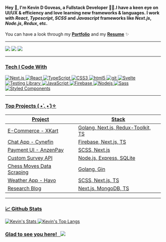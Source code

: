 #### Hey 👋, I'm **Kevin D Goveas**, a Fullstack Developer 🧑‍💻.I have a keen eye on UI/UX & efficiency and love learning new frameworks & languages. I work with *React*, *Typescript*, *SCSS* and *Javascript* frameworks like *Next.js*, *Node.js*, *Redux*, etc.
You can have a look through my **[Portfolio](https://kanae-portfolio.vercel.app/)** and my **[Resume](https://drive.google.com/file/d/1IucZetZ58hO54zexVz7I57DqboWJrJMh/view?usp=sharing)** ✨

---

<p>
  <a href="mailto:kevdanngovead@gmail.com"><img src="https://img.shields.io/badge/e‑mail-D14836.svg?style=for-the-badge&logo=GMail&logoColor=white"/></a>
  <a href="https://twitter.com/kevkanae"><img src="https://img.shields.io/badge/twitter-1DA1F2.svg?style=for-the-badge&logo=twitter&logoColor=white"/></a>
  <a href="https://www.linkedin.com/in/kevkanae"><img src="https://img.shields.io/badge/linkedin-0077B5.svg?style=for-the-badge&logo=linkedin&logoColor=white" /</a>
</p>
   
---

### Tech I Code With
<p>
  <img alt="Next.js" src="https://img.shields.io/badge/-Next.js-000000?style=flat-square&logo=Next.js&logoColor=white" />
  <img alt="React" src="https://img.shields.io/badge/-React-45b8d8?style=flat-square&logo=react&logoColor=white" />
  <img alt="TypeScript" src="https://img.shields.io/badge/-TypeScript-007ACC?style=flat-square&logo=typescript&logoColor=white" />
  <img alt="CSS3" src="https://img.shields.io/badge/-CSS3-1572B6?style=flat-square&logo=CSS3&logoColor=white" />
  <img alt="html5" src="https://img.shields.io/badge/-HTML5-E34F26?style=flat-square&logo=html5&logoColor=white" />
  <img alt="git" src="https://img.shields.io/badge/-Git-F05032?style=flat-square&logo=git&logoColor=white" />
  <img alt="Svelte" src="https://img.shields.io/badge/-Svelte-FF3E00?style=flat-square&logo=Svelte&logoColor=white" />
  <img alt="Testing Library" src="https://img.shields.io/badge/-Testing Library-E33332?style=flat-square&logo=Testing Library&logoColor=white" />
  <img alt="JavaScript" src="https://img.shields.io/badge/-JavaScript-F7DF1E?style=flat-square&logo=JavaScript&logoColor=black" />
  <img alt="Firebase" src="https://img.shields.io/badge/-Firebase-FFCA28?style=flat-square&logo=Firebase&logoColor=black" />
  <img alt="Nodejs" src="https://img.shields.io/badge/-Nodejs-43853d?style=flat-square&logo=Node.js&logoColor=white" />
<!--   <img alt="Apollo" src="https://img.shields.io/badge/-Apollo%20GraphQL-311C87?style=flat-square&logo=apollo-graphql&logoColor=white" />
  <img alt="GraphQL" src="https://img.shields.io/badge/-GraphQL-E10098?style=flat-square&logo=graphql&logoColor=white" /> -->
  <img alt="Sass" src="https://img.shields.io/badge/-Sass-CC6699?style=flat-square&logo=sass&logoColor=white" />
  <img alt="Styled Components" src="https://img.shields.io/badge/-Styled_Components-db7092?style=flat-square&logo=styled-components&logoColor=white" />
</p>

---

### Top Projects ( •̀ .̫ •́ )✧

| Project | Stack |
| ---------------------------------------------------------------------------- | ---------------------------------- |
| [E-Commerce - XKart](https://github.com/kevkanae/ecommerce-XKart)            | Golang, Next.js, Redux-Toolkit, TS |
| [Chat App - Cynefin](https://github.com/kevkanae/Chat-App)                   | Firebase, Next.js, TS              |
| [Payment UI - AnzenPay](https://github.com/kevkanae/anzen-pay)               | SCSS, Next.js                      |
| [Custom Survey API](https://github.com/kevkanae/survey-api)                  | Node.js, Express, SQLite           |
| [Chess Moves Data Scraping](https://github.com/kevkanae/DataScraping_Golang) | Golang, Gin                        |
| [Weather App - Havo](https://github.com/kevkanae/havo-weather-app)           | SCSS, Next.js, TS                  |
| [Research Blog](https://github.com/kevkanae/BloggerWeb)                      | Next.js, MongoDB, TS               |

---
### 📈 Github Stats 

![Kevin's Stats](https://github-readme-stats.vercel.app/api?username=kevkanae&count_private=true&hide_border=true&show_icons=true&hide_title=true&theme=radical)
![Kevin's Top Langs](https://github-readme-stats.vercel.app/api/top-langs/?username=kevkanae&layout=compact&hide=php&hide_border=true&theme=radical)
### Glad to see you here! &nbsp; ![](https://visitor-badge.glitch.me/badge?page_id=kevkanae.kevkanae&style=flat-square&color=0088cc)
